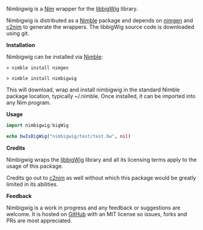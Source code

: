 Nimbigwig is a [Nim](https://nim-lang.org/) wrapper for the [libbigWig](https://github.com/dpryan79/libBigWig) library.

Nimbigwig is distributed as a [Nimble](https://github.com/nim-lang/nimble) package and depends on [nimgen](https://github.com/genotrance/nimgen) and [c2nim](https://github.com/nim-lang/c2nim/) to generate the wrappers. The libbigWig source code is downloaded using git.

__Installation__

Nimbigwig can be installed via [Nimble](https://github.com/nim-lang/nimble):

```
> nimble install nimgen

> nimble install nimbigwig
```

This will download, wrap and install nimbigwig in the standard Nimble package location, typically ~/.nimble. Once installed, it can be imported into any Nim program.

__Usage__

```nim
import nimbigwig/bigWig

echo bwIsBigWig("nimbigwig/test/test.bw", nil)
```

__Credits__

Nimbigwig wraps the [libbigWig](https://github.com/dpryan79/libBigWig) library and all its licensing terms apply to the usage of this package.

Credits go out to [c2nim](https://github.com/nim-lang/c2nim/) as well without which this package would be greatly limited in its abilities.

__Feedback__

Nimbigwig is a work in progress and any feedback or suggestions are welcome. It is hosted on [GitHub](https://github.com/genotrance/nimbigwig) with an MIT license so issues, forks and PRs are most appreciated.
